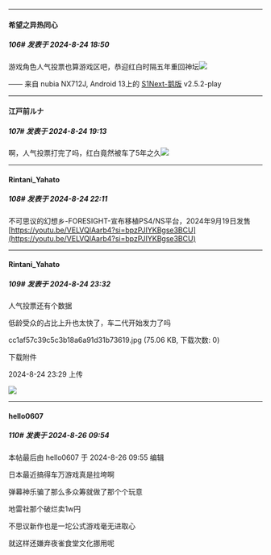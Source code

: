 ﻿
*****

####  希望之异热同心  
##### 106#       发表于 2024-8-24 18:50

游戏角色人气投票也算游戏区吧，恭迎红白时隔五年重回神坛<img src="https://static.saraba1st.com/image/smiley/carton2017/180.png" referrerpolicy="no-referrer">

—— 来自 nubia NX712J, Android 13上的 [S1Next-鹅版](https://github.com/ykrank/S1-Next/releases) v2.5.2-play


*****

####  江戸前ルナ  
##### 107#       发表于 2024-8-24 19:13

啊，人气投票打完了吗，红白竟然被车了5年之久<img src="https://static.saraba1st.com/image/smiley/face2017/091.png" referrerpolicy="no-referrer">


*****

####  Rintani_Yahato  
##### 108#       发表于 2024-8-24 22:11

不可思议的幻想乡-FORESIGHT-宣布移植PS4/NS平台，2024年9月19日发售
[https://youtu.be/VELVQlAarb4?si=bpzPJIYKBgse3BCU](https://youtu.be/VELVQlAarb4?si=bpzPJIYKBgse3BCU)


*****

####  Rintani_Yahato  
##### 109#       发表于 2024-8-24 23:32

人气投票还有个数据

低龄受众的占比上升也太快了，车二代开始发力了吗

cc1af57c39c5c3b18a6a91d31b73619.jpg
(75.06 KB, 下载次数: 0)

下载附件

2024-8-24 23:29 上传

<img src="https://img.saraba1st.com/forum/202408/24/232953ziddwqqzi18gjg1y.jpg" referrerpolicy="no-referrer">


*****

####  hello0607  
##### 110#       发表于 2024-8-26 09:54

 本帖最后由 hello0607 于 2024-8-26 09:55 编辑 

日本最近搞得车万游戏真是拉垮啊

弹幕神乐骗了那么多众筹就做了那个个玩意

地雷社那个破烂卖1w円

不思议新作也是一坨公式游戏毫无进取心

就这样还嫌弃夜雀食堂文化挪用呢

